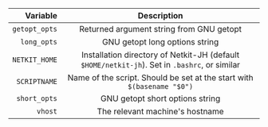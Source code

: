 | Variable      | Description                                                 |
| -------------:|:-----------------------------------------------------------:|
| `getopt_opts` | Returned argument string from GNU getopt                    |
| `long_opts`   | GNU getopt long options string                              |
| `NETKIT_HOME` | Installation directory of Netkit-JH (default `$HOME/netkit-jh`). Set in `.bashrc`, or similar |
| `SCRIPTNAME`  | Name of the script. Should be set at the start with `$(basename "$0")` |
| `short_opts`  | GNU getopt short options string                             |
| `vhost`       | The relevant machine's hostname                             |